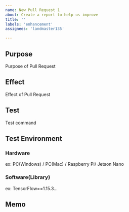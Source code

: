 ```yaml
---
name: New Pull Request 1
about: Create a report to help us improve
title: ''
labels: 'enhancement'
assignees: 'landmaster135'

---
```


## Purpose

Purpose of Pull Request

## Effect

Effect of Pull Request

## Test

Test command

## Test Environment

### Hardware

ex: PC(Windows) / PC(Mac) / Raspberry Pi/ Jetson Nano

### Software(Library)

ex: TensorFlow==1.15.3...

## Memo
